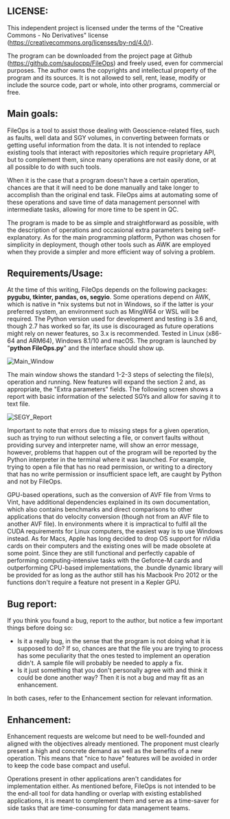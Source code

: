 ## LICENSE:

This independent project is licensed under the terms of the "Creative Commons - No Derivatives" license (https://creativecommons.org/licenses/by-nd/4.0/).

The program can be downloaded from the project page at Github (https://github.com/saulocpp/FileOps) and freely used, even for commercial purposes. The author owns the copyrights and intellectual property of the program and its sources. It is not allowed to sell, rent, lease, modify or include the source code, part or whole, into other programs, commercial or free.

## Main goals:

FileOps is a tool to assist those dealing with Geoscience-related files, such as faults, well data and SGY volumes, in converting between formats or getting useful information from the data. It is not intended to replace existing tools that interact with repositories which require proprietary API, but to complement them, since many operations are not easily done, or at all possible to do with such tools.

When it is the case that a program doesn't have a certain operation, chances are that it will need to be done manually and take longer to accomplish than the original end task. FileOps aims at automating some of these operations and save time of data management personnel with intermediate tasks, allowing for more time to be spent in QC.

The program is made to be as simple and straightforward as possible, with the description of operations and occasional extra parameters being self-explanatory. As for the main programming platform, Python was chosen for simplicity in deployment, though other tools such as AWK are employed when they provide a simpler and more efficient way of solving a problem.

## Requirements/Usage:

At the time of this writing, FileOps depends on the following packages: <b>pygubu, tkinter, pandas, os, segyio</b>. Some operations depend on AWK, which is native in *nix systems but not in Windows, so if the latter is your preferred system, an environment such as MingW64 or WSL will be required. The Python version used for development and testing is 3.6 and, though 2.7 has worked so far, its use is discouraged as future operations might rely on newer features, so 3.x is recommended. Tested in Linux (x86-64 and ARM64), Windows 8.1/10 and macOS. The program is launched by "<b>python FileOps.py</b>" and the interface should show up.

![Main_Window](https://user-images.githubusercontent.com/82084498/128628818-ebfa6410-7109-4687-9d01-e54cabd425e1.jpg)

The main window shows the standard 1-2-3 steps of selecting the file(s), operation and running. New features will expand the section 2 and, as appropriate, the "Extra parameters" fields. The following screen shows a report with basic information of the selected SGYs and allow for saving it to text file.

![SEGY_Report](https://user-images.githubusercontent.com/82084498/128628826-52ca206d-6d9b-4d39-b158-4c197a1bfa55.jpg)

Important to note that errors due to missing steps for a given operation, such as trying to run without selecting a file, or convert faults without providing survey and interpreter name, will show an error message, however, problems that happen out of the program will be reported by the Python interpreter in the terminal where it was launched. For example, trying to open a file that has no read permission, or writing to a directory that has no write permission or insufficient space left, are caught by Python and not by FileOps.

GPU-based operations, such as the conversion of AVF file from Vrms to Vint, have additional dependencies explained in its own documentation, which also contains benchmarks and direct comparisons to other applications that do velocity conversion (though not from an AVF file to another AVF file). In environments where it is impractical to fulfil all the CUDA requirements for Linux computers, the easiest way is to use Windows instead. As for Macs, Apple has long decided to drop OS support for nVidia cards on their computers and the existing ones will be made obsolete at some point. Since they are still functional and perfectly capable of performing computing-intensive tasks with the Geforce-M cards and outperforming CPU-based implementations, the .bundle dynamic library will be provided for as long as the author still has his Macbook Pro 2012 or the functions don't require a feature not present in a Kepler GPU.

## Bug report:

If you think you found a bug, report to the author, but notice a few important things before doing so:
- Is it a really bug, in the sense that the program is not doing what it is supposed to do? If so, chances are that the file you are trying to process has some peculiarity that the ones tested to implement an operation didn't. A sample file will probably be needed to apply a fix.
- Is it just something that you don't personally agree with and think it could be done another way? Then it is not a bug and may fit as an enhancement.

In both cases, refer to the Enhancement section for relevant information.

## Enhancement:

Enhancement requests are welcome but need to be well-founded and aligned with the objectives already mentioned. The proponent must clearly present a high and concrete demand as well as the benefits of a new operation. This means that "nice to have" features will be avoided in order to keep the code base compact and useful.

Operations present in other applications aren't candidates for implementation either. As mentioned before, FileOps is not intended to be the end-all tool for data handling or overlap with existing established applications, it is meant to complement them and serve as a time-saver for side tasks that are time-consuming for data management teams.
